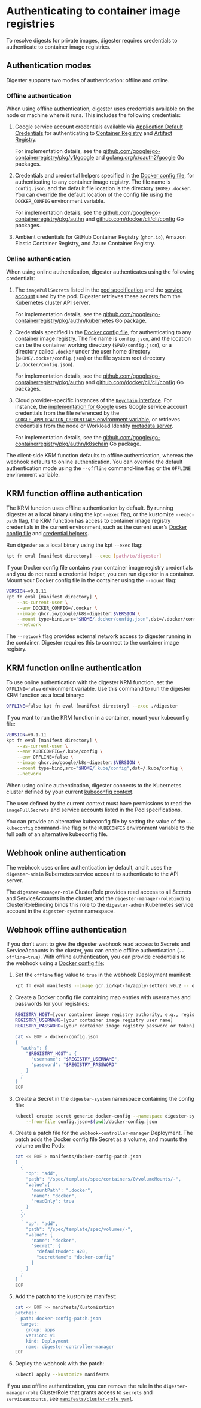 # Authenticating to container image registries

To resolve digests for private images, digester requires credentials to
authenticate to container image registries.

## Authentication modes

Digester supports two modes of authentication: offline and online.

### Offline authentication

When using offline authentication, digester uses credentials available on the
node or machine where it runs. This includes the following credentials:

1.  Google service account credentials available via
    [Application Default Credentials](https://cloud.google.com/docs/entication/production#auth-cloud-implicit-go)
    for authenticating to
    [Container Registry](https://cloud.google.com/container-registry/docs) and
    [Artifact Registry](https://cloud.google.com/artifact-registry/docs).

    For implementation details, see the
    [github.com/google/go-containerregistry/pkg/v1/google](https://pkg.go.dev/github.com/google/go-containerregistry/pkg/v1/google)
    and
    [golang.org/x/oauth2/google](https://pkg.go.dev/golang.org/x/oauth2/google)
    Go packages.

2.  Credentials and credential helpers specified in the
    [Docker config file](https://github.com/google/go-containerregistry/tree/main/pkg/authn#docker-config-auth),
    for authenticating to any container image registry. The file name is
    `config.json`, and the default file location is the directory
    `$HOME/.docker`. You can override the default location of the config file
    using the `DOCKER_CONFIG` environment variable.

    For implementation details, see the
    [github.com/google/go-containerregistry/pkg/authn](https://pkg.go.dev/ub.com/google/go-containerregistry/pkg/authn)
    and
    [github.com/docker/cli/cli/config](https://pkg.go.dev/github.com/docker/cli/cli/config)
    Go packages.

3.   Ambient credentials for GitHub Container Registry (`ghcr.io`),
     Amazon Elastic Container Registry, and Azure Container Registry.

### Online authentication

When using online authentication, digester authenticates using the following
credentials:

1.  The `imagePullSecrets` listed in the
    [pod specification](https://kubernetes.io/docs/concepts/containers/images/#specifying-imagepullsecrets-on-a-pod)
    and the
    [service account](https://kubernetes.io/docs/tasks/configure-pod-container/configure-service-account/#add-imagepullsecrets-to-a-service-account)
    used by the pod. Digester retrieves these secrets from the Kubernetes
    cluster API server.

    For implementation details, see the
    [github.com/google/go-containerregistry/pkg/authn/kubernetes](https://pkg.go.dev/github.com/google/go-containerregistry/pkg/authn/kubernetes)
    Go package.

2.  Credentials specified in the
    [Docker config file](https://github.com/google/go-containerregistry/tree/main/pkg/authn#docker-config-auth),
    for authenticating to any container image registry. The file name is
    `config.json`, and the location can be the container working directory
    (`$PWD/config.json`), or a directory called `.docker` under the user
    home directory (`$HOME/.docker/config.json`) or the file system root
    directory (`/.docker/config.json`).

    For implementation details, see the
    [github.com/google/go-containerregistry/pkg/authn](https://pkg.go.dev/ub.com/google/go-containerregistry/pkg/authn)
    and
    [github.com/docker/cli/cli/config](https://pkg.go.dev/github.com/docker/cli/cli/config)
    Go packages.

3.  Cloud provider-specific instances of the
    [`Keychain` interface](https://pkg.go.dev/github.com/google/go-containerregistry/pkg/authn#Keychain).
    For instance, the
    [implementation for Google](https://pkg.go.dev/github.com/google/go-containerregistry/pkg/v1/google#Keychain)
    uses Google service account credentials from the file referenced by the
    [`GOOGLE_APPLICATION_CREDENTIALS` environment variable](https://cloud.google.com/docs/authentication/getting-started#setting_the_environment_variable),
    or retrieves credentials from the node or Workload Identity
    [metadata server](https://cloud.google.com/compute/docs/metadata/overview).

    For implementation details, see the
    [github.com/google/go-containerregistry/pkg/authn/k8schain](https://pkg.go.dev/github.com/google/go-containerregistry/pkg/authn/k8schain)
    Go package.

The client-side KRM function defaults to offline authentication, whereas the
webhook defaults to online authentication. You can override the default
authentication mode using the `--offline` command-line flag or the `OFFLINE`
environment variable.

## KRM function offline authentication

The KRM function uses offline authentication by default. By running digester
as a local binary using the kpt `--exec` flag, or the kustomize `--exec-path`
flag, the KRM function has access to container image registry credentials in
the current environment, such as the current user's
[Docker config file](https://github.com/google/go-containerregistry/blob/main/pkg/authn/README.md#the-config-file)
and
[credential helpers](https://docs.docker.com/engine/reference/commandline/login/#credential-helper-protocol).

Run digester as a local binary using the kpt `--exec` flag:

```sh
kpt fn eval [manifest directory] --exec [path/to/digester]
```

If your Docker config file contains your container image registry credentials
and you do not need a credential helper, you can run digester in a container.
Mount your Docker config file in the container using the `--mount` flag:

```sh
VERSION=v0.1.11
kpt fn eval [manifest directory] \
    --as-current-user \
    --env DOCKER_CONFIG=/.docker \
    --image ghcr.io/google/k8s-digester:$VERSION \
    --mount type=bind,src="$HOME/.docker/config.json",dst=/.docker/config.json \
    --network
```

The `--network` flag provides external network access to digester running in
the container. Digester requires this to connect to the container image
registry.

## KRM function online authentication

To use online authentication with the digester KRM function, set the
`OFFLINE=false` environment variable. Use this command to run the digester KRM
function as a local binary::

```sh
OFFLINE=false kpt fn eval [manifest directory] --exec ./digester
```

If you want to run the KRM function in a container, mount your kubeconfig file:

```sh
VERSION=v0.1.11
kpt fn eval [manifest directory] \
    --as-current-user \
    --env KUBECONFIG=/.kube/config \
    --env OFFLINE=false \
    --image ghcr.io/google/k8s-digester:$VERSION \
    --mount type=bind,src="$HOME/.kube/config",dst=/.kube/config \
    --network
```

When using online authentication, digester connects to the Kubernetes cluster
defined by your current
[kubeconfig context](https://kubernetes.io/docs/concepts/configuration/organize-cluster-access-kubeconfig/).

The user defined by the current context must have permissions to read the
`imagePullSecrets` and service accounts listed in the Pod specifications.

You can provide an alternative kubeconfig file by setting the value of the
`--kubeconfig` command-line flag or the `KUBECONFIG` environment variable to
the full path of an alternative kubeconfig file.

## Webhook online authentication

The webhook uses online authentication by default, and it uses the
`digester-admin` Kubernetes service account to authenticate to the API server.

The `digester-manager-role` ClusterRole provides read access to all
Secrets and ServiceAccounts in the cluster, and the
`digester-manager-rolebinding` ClusterRoleBinding binds this role to the
`digester-admin` Kubernetes service account in the `digester-system` namespace.

## Webhook offline authentication

If you don't want to give the digester webhook read access to Secrets and
ServiceAccounts in the cluster, you can enable offline authentication
(`--offline=true`). With offline authentication, you can provide credentials to
the webhook using a
[Docker config file](https://github.com/google/go-containerregistry/blob/main/pkg/authn/README.md#the-config-file):

1.  Set the `offline` flag value to `true` in the webhook Deployment manifest:

    ```sh
    kpt fn eval manifests --image gcr.io/kpt-fn/apply-setters:v0.2 -- offline=true
    ```

2.  Create a Docker config file containing map entries with usernames and
    passwords for your registries:

    ```sh
    REGISTRY_HOST=[your container image registry authority, e.g., registry.gitlab.com]
    REGISTRY_USERNAME=[your container image registry user name]
    REGISTRY_PASSWORD=[your container image registry password or token]

    cat << EOF > docker-config.json
    {
      "auths": {
        "$REGISTRY_HOST": {
          "username": "$REGISTRY_USERNAME",
          "password": "$REGISTRY_PASSWORD"
        }
      }
    }
    EOF
    ```

3.  Create a Secret in the `digester-system` namespace containing the config
    file:

    ```sh
    kubectl create secret generic docker-config --namespace digester-system \
        --from-file config.json=$(pwd)/docker-config.json
    ```

4.  Create a patch file for the `webhook-controller-manager` Deployment. The
    patch adds the Docker config file Secret as a volume, and mounts the volume
    on the Pods:

    ```sh
    cat << EOF > manifests/docker-config-patch.json
    [
      {
        "op": "add",
        "path": "/spec/template/spec/containers/0/volumeMounts/-",
        "value":{
          "mountPath": ".docker",
          "name": "docker",
          "readOnly": true
        }
      },
      {
        "op": "add",
        "path": "/spec/template/spec/volumes/-",
        "value": {
          "name": "docker",
          "secret": {
            "defaultMode": 420,
            "secretName": "docker-config"
          }
        }
      }
    ]
    EOF
    ```

4.  Add the patch to the kustomize manifest:

    ```sh
    cat << EOF >> manifests/Kustomization
    patches:
    - path: docker-config-patch.json
      target:
        group: apps
        version: v1
        kind: Deployment
        name: digester-controller-manager
    EOF
    ```

4.  Deploy the webhook with the patch:

    ```sh
    kubectl apply --kustomize manifests
    ```

If you use offline authentication, you can remove the rule in the
`digester-manager-role` ClusterRole that grants access to `secrets` and
`serviceaccounts`, see
[`manifests/cluster-role.yaml`](../manifests/cluster-role.yaml).
